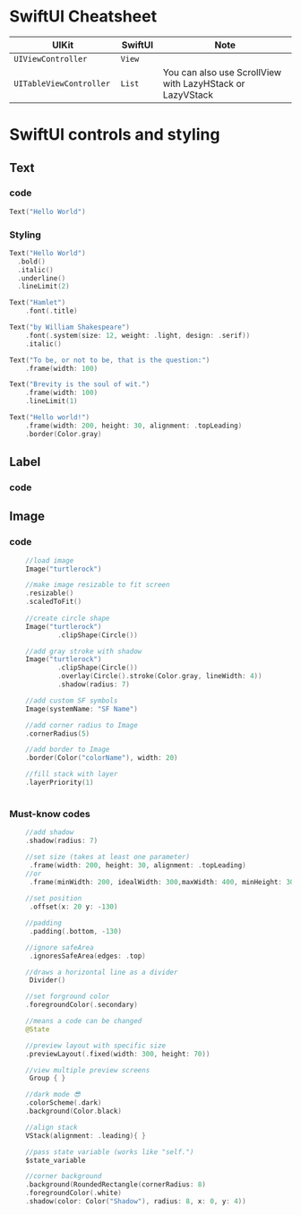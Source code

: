# SwiftUI Cheatsheet

| UIKit                        | SwiftUI     | Note                                                      |
| ---------------------------- | ----------- | --------------------------------------------------------- |
| ```UIViewController```       | ```View```  |                                                           |
| ```UITableViewController ``` | ```List	``` | You can also use ScrollView with LazyHStack or LazyVStack |


# SwiftUI controls and styling
## Text
### code

```swift
Text("Hello World")
```

### Styling
```swift
Text("Hello World")
  .bold()
  .italic()
  .underline()
  .lineLimit(2)

Text("Hamlet")
    .font(.title)

Text("by William Shakespeare")
    .font(.system(size: 12, weight: .light, design: .serif))
    .italic()

Text("To be, or not to be, that is the question:")
    .frame(width: 100)

Text("Brevity is the soul of wit.")
    .frame(width: 100)
    .lineLimit(1)

Text("Hello world!")
    .frame(width: 200, height: 30, alignment: .topLeading)
    .border(Color.gray)
```

## Label
### code


## Image
### code

```swift
    //load image
    Image("turtlerock")

    //make image resizable to fit screen
    .resizable()
    .scaledToFit()
    
    //create circle shape
    Image("turtlerock")
            .clipShape(Circle())

    //add gray stroke with shadow
    Image("turtlerock")
            .clipShape(Circle())
            .overlay(Circle().stroke(Color.gray, lineWidth: 4))
            .shadow(radius: 7)

    //add custom SF symbols
    Image(systemName: "SF Name")

    //add corner radius to Image
    .cornerRadius(5)

    //add border to Image
    .border(Color("colorName"), width: 20)

    //fill stack with layer
    .layerPriority(1)
   
```



### Must-know codes
```swift
    //add shadow
    .shadow(radius: 7)

    //set size (takes at least one parameter)
     .frame(width: 200, height: 30, alignment: .topLeading)
    //or
     .frame(minWidth: 200, idealWidth: 300,maxWidth: 400, minHeight: 30, idealHeight: 50, maxHeight: 60, alignment: .topLeading)
    
    //set position
     .offset(x: 20 y: -130)

    //padding
     .padding(.bottom, -130)

    //ignore safeArea
     .ignoresSafeArea(edges: .top)

    //draws a horizontal line as a divider
     Divider()

    //set forground color
    .foregroundColor(.secondary)

    //means a code can be changed
    @State

    //preview layout with specific size
    .previewLayout(.fixed(width: 300, height: 70))

    //view multiple preview screens
     Group { }

    //dark mode 😎
    .colorScheme(.dark)
    .background(Color.black)

    //align stack
    VStack(alignment: .leading){ }

    //pass state variable (works like "self.")
    $state_variable

    //corner background
    .background(RoundedRectangle(cornerRadius: 8)
    .foregroundColor(.white)
    .shadow(color: Color("Shadow"), radius: 8, x: 0, y: 4))
```